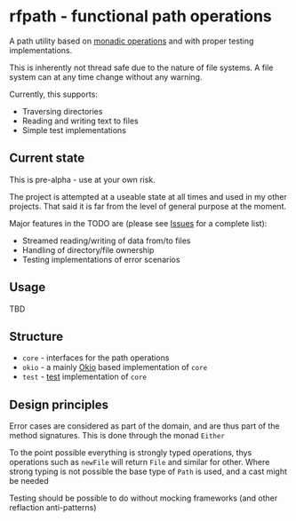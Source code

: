 # rfpath - functional path operations

A path utility based on [monadic operations](https://arrow-kt.io/)
and with proper testing implementations.

This is inherently not thread safe due to the nature of file systems.
A file system can at any time change without any warning.

Currently, this supports:

- Traversing directories
- Reading and writing text to files
- Simple test implementations


## Current state
This is pre-alpha - use at your own risk.

The project is attempted at a useable state at all times and used in my other projects.
That said it is far from the level of general purpose at the moment.

Major features in the TODO are
(please see [Issues](https://github.com/rohdef/rfpath/issues?q=is%3Aopen%20is%3Aissue%20project%3Arohdef%2F3) for a complete list):

- Streamed reading/writing of data from/to files
- Handling of directory/file ownership
- Testing implementations of error scenarios


## Usage
TBD


## Structure
* `core` - interfaces for the path operations
* `okio` - a mainly [Okio](https://square.github.io/okio/) based implementation of `core`
* `test` - [test](./rfpath-test) implementation of `core`


## Design principles

Error cases are considered as part of the domain, and are thus part of the method signatures.
This is done through the monad `Either`

To the point possible everything is strongly typed operations,
thys operations such as `newFile` will return `File` and similar for other.
Where strong typing is not possible the base type of `Path` is used,
and a cast might be needed

Testing should be possible to do without mocking frameworks (and other reflaction anti-patterns)